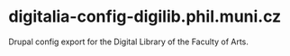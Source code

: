 # digitalia-config-digilib.phil.muni.cz
 Drupal config export for the Digital Library of the Faculty of Arts. 
